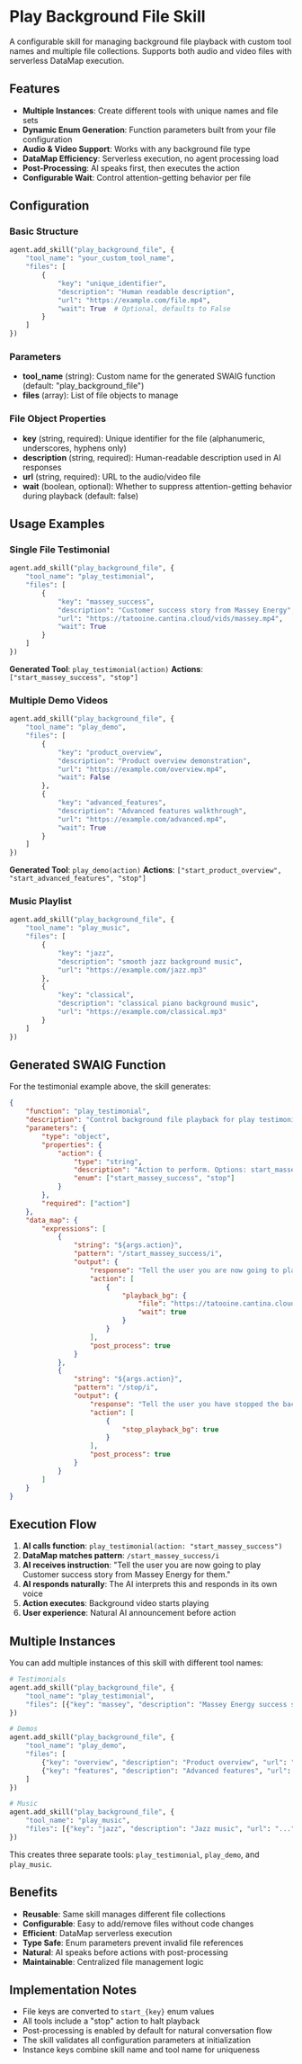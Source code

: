 # Play Background File Skill

A configurable skill for managing background file playback with custom tool names and multiple file collections. Supports both audio and video files with serverless DataMap execution.

## Features

- **Multiple Instances**: Create different tools with unique names and file sets
- **Dynamic Enum Generation**: Function parameters built from your file configuration
- **Audio & Video Support**: Works with any background file type
- **DataMap Efficiency**: Serverless execution, no agent processing load
- **Post-Processing**: AI speaks first, then executes the action
- **Configurable Wait**: Control attention-getting behavior per file

## Configuration

### Basic Structure

```python
agent.add_skill("play_background_file", {
    "tool_name": "your_custom_tool_name",
    "files": [
        {
            "key": "unique_identifier",
            "description": "Human readable description",
            "url": "https://example.com/file.mp4",
            "wait": True  # Optional, defaults to False
        }
    ]
})
```

### Parameters

- **tool_name** (string): Custom name for the generated SWAIG function (default: "play_background_file")
- **files** (array): List of file objects to manage

### File Object Properties

- **key** (string, required): Unique identifier for the file (alphanumeric, underscores, hyphens only)
- **description** (string, required): Human-readable description used in AI responses
- **url** (string, required): URL to the audio/video file
- **wait** (boolean, optional): Whether to suppress attention-getting behavior during playback (default: false)

## Usage Examples

### Single File Testimonial

```python
agent.add_skill("play_background_file", {
    "tool_name": "play_testimonial",
    "files": [
        {
            "key": "massey_success",
            "description": "Customer success story from Massey Energy",
            "url": "https://tatooine.cantina.cloud/vids/massey.mp4",
            "wait": True
        }
    ]
})
```

**Generated Tool**: `play_testimonial(action)`
**Actions**: `["start_massey_success", "stop"]`

### Multiple Demo Videos

```python
agent.add_skill("play_background_file", {
    "tool_name": "play_demo",
    "files": [
        {
            "key": "product_overview",
            "description": "Product overview demonstration",
            "url": "https://example.com/overview.mp4",
            "wait": False
        },
        {
            "key": "advanced_features",
            "description": "Advanced features walkthrough", 
            "url": "https://example.com/advanced.mp4",
            "wait": True
        }
    ]
})
```

**Generated Tool**: `play_demo(action)`
**Actions**: `["start_product_overview", "start_advanced_features", "stop"]`

### Music Playlist

```python
agent.add_skill("play_background_file", {
    "tool_name": "play_music",
    "files": [
        {
            "key": "jazz",
            "description": "smooth jazz background music",
            "url": "https://example.com/jazz.mp3"
        },
        {
            "key": "classical",
            "description": "classical piano background music",
            "url": "https://example.com/classical.mp3"
        }
    ]
})
```

## Generated SWAIG Function

For the testimonial example above, the skill generates:

```json
{
    "function": "play_testimonial",
    "description": "Control background file playback for play testimonial",
    "parameters": {
        "type": "object",
        "properties": {
            "action": {
                "type": "string",
                "description": "Action to perform. Options: start_massey_success: Customer success story from Massey Energy; stop: Stop any currently playing background file",
                "enum": ["start_massey_success", "stop"]
            }
        },
        "required": ["action"]
    },
    "data_map": {
        "expressions": [
            {
                "string": "${args.action}",
                "pattern": "/start_massey_success/i",
                "output": {
                    "response": "Tell the user you are now going to play Customer success story from Massey Energy for them.",
                    "action": [
                        {
                            "playback_bg": {
                                "file": "https://tatooine.cantina.cloud/vids/massey.mp4",
                                "wait": true
                            }
                        }
                    ],
                    "post_process": true
                }
            },
            {
                "string": "${args.action}",
                "pattern": "/stop/i",
                "output": {
                    "response": "Tell the user you have stopped the background file playback.",
                    "action": [
                        {
                            "stop_playback_bg": true
                        }
                    ],
                    "post_process": true
                }
            }
        ]
    }
}
```

## Execution Flow

1. **AI calls function**: `play_testimonial(action: "start_massey_success")`
2. **DataMap matches pattern**: `/start_massey_success/i`
3. **AI receives instruction**: "Tell the user you are now going to play Customer success story from Massey Energy for them."
4. **AI responds naturally**: The AI interprets this and responds in its own voice
5. **Action executes**: Background video starts playing
6. **User experience**: Natural AI announcement before action

## Multiple Instances

You can add multiple instances of this skill with different tool names:

```python
# Testimonials
agent.add_skill("play_background_file", {
    "tool_name": "play_testimonial",
    "files": [{"key": "massey", "description": "Massey Energy success story", "url": "..."}]
})

# Demos  
agent.add_skill("play_background_file", {
    "tool_name": "play_demo",
    "files": [
        {"key": "overview", "description": "Product overview", "url": "..."},
        {"key": "features", "description": "Advanced features", "url": "..."}
    ]
})

# Music
agent.add_skill("play_background_file", {
    "tool_name": "play_music", 
    "files": [{"key": "jazz", "description": "Jazz music", "url": "..."}]
})
```

This creates three separate tools: `play_testimonial`, `play_demo`, and `play_music`.

## Benefits

- **Reusable**: Same skill manages different file collections
- **Configurable**: Easy to add/remove files without code changes  
- **Efficient**: DataMap serverless execution
- **Type Safe**: Enum parameters prevent invalid file references
- **Natural**: AI speaks before actions with post-processing
- **Maintainable**: Centralized file management logic

## Implementation Notes

- File keys are converted to `start_{key}` enum values
- All tools include a "stop" action to halt playback
- Post-processing is enabled by default for natural conversation flow
- The skill validates all configuration parameters at initialization
- Instance keys combine skill name and tool name for uniqueness 
